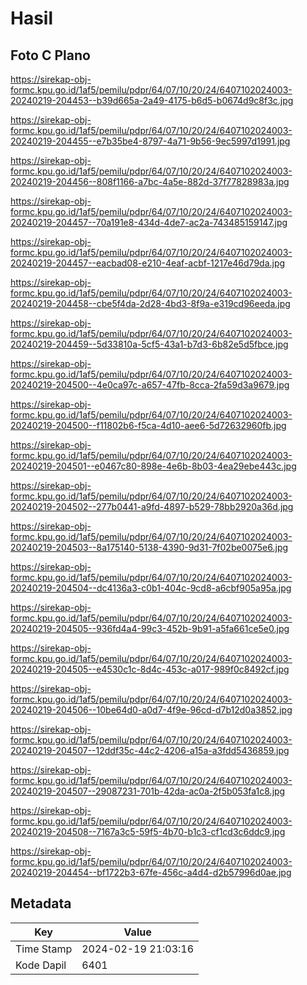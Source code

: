 # Hasil

## Foto C Plano

https://sirekap-obj-formc.kpu.go.id/1af5/pemilu/pdpr/64/07/10/20/24/6407102024003-20240219-204453--b39d665a-2a49-4175-b6d5-b0674d9c8f3c.jpg

https://sirekap-obj-formc.kpu.go.id/1af5/pemilu/pdpr/64/07/10/20/24/6407102024003-20240219-204455--e7b35be4-8797-4a71-9b56-9ec5997d1991.jpg

https://sirekap-obj-formc.kpu.go.id/1af5/pemilu/pdpr/64/07/10/20/24/6407102024003-20240219-204456--808f1166-a7bc-4a5e-882d-37f77828983a.jpg

https://sirekap-obj-formc.kpu.go.id/1af5/pemilu/pdpr/64/07/10/20/24/6407102024003-20240219-204457--70a191e8-434d-4de7-ac2a-743485159147.jpg

https://sirekap-obj-formc.kpu.go.id/1af5/pemilu/pdpr/64/07/10/20/24/6407102024003-20240219-204457--eacbad08-e210-4eaf-acbf-1217e46d79da.jpg

https://sirekap-obj-formc.kpu.go.id/1af5/pemilu/pdpr/64/07/10/20/24/6407102024003-20240219-204458--cbe5f4da-2d28-4bd3-8f9a-e319cd96eeda.jpg

https://sirekap-obj-formc.kpu.go.id/1af5/pemilu/pdpr/64/07/10/20/24/6407102024003-20240219-204459--5d33810a-5cf5-43a1-b7d3-6b82e5d5fbce.jpg

https://sirekap-obj-formc.kpu.go.id/1af5/pemilu/pdpr/64/07/10/20/24/6407102024003-20240219-204500--4e0ca97c-a657-47fb-8cca-2fa59d3a9679.jpg

https://sirekap-obj-formc.kpu.go.id/1af5/pemilu/pdpr/64/07/10/20/24/6407102024003-20240219-204500--f11802b6-f5ca-4d10-aee6-5d72632960fb.jpg

https://sirekap-obj-formc.kpu.go.id/1af5/pemilu/pdpr/64/07/10/20/24/6407102024003-20240219-204501--e0467c80-898e-4e6b-8b03-4ea29ebe443c.jpg

https://sirekap-obj-formc.kpu.go.id/1af5/pemilu/pdpr/64/07/10/20/24/6407102024003-20240219-204502--277b0441-a9fd-4897-b529-78bb2920a36d.jpg

https://sirekap-obj-formc.kpu.go.id/1af5/pemilu/pdpr/64/07/10/20/24/6407102024003-20240219-204503--8a175140-5138-4390-9d31-7f02be0075e6.jpg

https://sirekap-obj-formc.kpu.go.id/1af5/pemilu/pdpr/64/07/10/20/24/6407102024003-20240219-204504--dc4136a3-c0b1-404c-9cd8-a6cbf905a95a.jpg

https://sirekap-obj-formc.kpu.go.id/1af5/pemilu/pdpr/64/07/10/20/24/6407102024003-20240219-204505--936fd4a4-99c3-452b-9b91-a5fa661ce5e0.jpg

https://sirekap-obj-formc.kpu.go.id/1af5/pemilu/pdpr/64/07/10/20/24/6407102024003-20240219-204505--e4530c1c-8d4c-453c-a017-989f0c8492cf.jpg

https://sirekap-obj-formc.kpu.go.id/1af5/pemilu/pdpr/64/07/10/20/24/6407102024003-20240219-204506--10be64d0-a0d7-4f9e-96cd-d7b12d0a3852.jpg

https://sirekap-obj-formc.kpu.go.id/1af5/pemilu/pdpr/64/07/10/20/24/6407102024003-20240219-204507--12ddf35c-44c2-4206-a15a-a3fdd5436859.jpg

https://sirekap-obj-formc.kpu.go.id/1af5/pemilu/pdpr/64/07/10/20/24/6407102024003-20240219-204507--29087231-701b-42da-ac0a-2f5b053fa1c8.jpg

https://sirekap-obj-formc.kpu.go.id/1af5/pemilu/pdpr/64/07/10/20/24/6407102024003-20240219-204508--7167a3c5-59f5-4b70-b1c3-cf1cd3c6ddc9.jpg

https://sirekap-obj-formc.kpu.go.id/1af5/pemilu/pdpr/64/07/10/20/24/6407102024003-20240219-204454--bf1722b3-67fe-456c-a4d4-d2b57996d0ae.jpg


## Metadata

| Key        | Value               |
| ---------- | ------------------- |
| Time Stamp | 2024-02-19 21:03:16 |
| Kode Dapil | 6401                |



